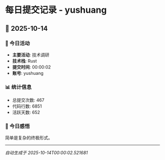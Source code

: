 # 每日提交记录 - yushuang

## 📅 2025-10-14

### 🎯 今日活动
- **主要活动**: 技术调研
- **技术栈**: Rust
- **提交时间**: 00:00:02
- **账号**: yushuang

### 📊 统计信息
- 总提交次数: 467
- 代码行数: 6851
- 活跃天数: 652

### 💭 今日感悟
简单是复杂的终极形式。

---
*自动生成于 2025-10-14T00:00:02.521681*
